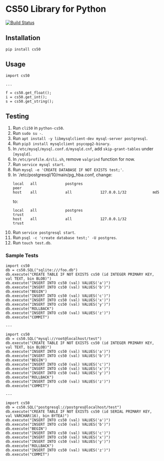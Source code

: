 # CS50 Library for Python

[![Build Status](https://travis-ci.com/cs50/python-cs50.svg?branch=master)](https://travis-ci.org/cs50/python-cs50)

## Installation

```
pip install cs50
```

## Usage

```
import cs50

...

f = cs50.get_float();
i = cs50.get_int();
s = cs50.get_string();
```

## Testing

1. Run `cli50` in `python-cs50`.
1. Run `sudo su -`.
1. Run `apt install -y libmysqlclient-dev mysql-server postgresql`.
1. Run `pip3 install mysqlclient psycopg2-binary`.
1. In `/etc/mysql/mysql.conf.d/mysqld.cnf`, add `skip-grant-tables` under `[mysqld]`.
1. In `/etc/profile.d/cli.sh`, remove `valgrind` function for now.
1. Run `service mysql start`.
1. Run `mysql -e 'CREATE DATABASE IF NOT EXISTS test;'`.
1. In `/etc/postgresql/10/main/pg_hba.conf, change:
   ```
   local   all             postgres                                peer
   host    all             all             127.0.0.1/32            md5
   ```
   to:
   ```
   local   all             postgres                                trust
   host    all             all             127.0.0.1/32            trust
   ```
1. Run `service postgresql start`.
1. Run `psql -c 'create database test;' -U postgres`.
1. Run `touch test.db`.

### Sample Tests

```
import cs50
db = cs50.SQL("sqlite:///foo.db")
db.execute("CREATE TABLE IF NOT EXISTS cs50 (id INTEGER PRIMARY KEY, val TEXT, bin BLOB)")
db.execute("INSERT INTO cs50 (val) VALUES('a')")
db.execute("INSERT INTO cs50 (val) VALUES('b')")
db.execute("BEGIN")
db.execute("INSERT INTO cs50 (val) VALUES('c')")
db.execute("INSERT INTO cs50 (val) VALUES('x')")
db.execute("INSERT INTO cs50 (val) VALUES('y')")
db.execute("ROLLBACK")
db.execute("INSERT INTO cs50 (val) VALUES('z')")
db.execute("COMMIT")

---

import cs50
db = cs50.SQL("mysql://root@localhost/test")
db.execute("CREATE TABLE IF NOT EXISTS cs50 (id INTEGER PRIMARY KEY, val TEXT, bin BLOB)")
db.execute("INSERT INTO cs50 (val) VALUES('a')")
db.execute("INSERT INTO cs50 (val) VALUES('b')")
db.execute("BEGIN")
db.execute("INSERT INTO cs50 (val) VALUES('c')")
db.execute("INSERT INTO cs50 (val) VALUES('x')")
db.execute("INSERT INTO cs50 (val) VALUES('y')")
db.execute("ROLLBACK")
db.execute("INSERT INTO cs50 (val) VALUES('z')")
db.execute("COMMIT")

---

import cs50
db = cs50.SQL("postgresql://postgres@localhost/test")
db.execute("CREATE TABLE IF NOT EXISTS cs50 (id SERIAL PRIMARY KEY, val VARCHAR(16), bin BYTEA)")
db.execute("INSERT INTO cs50 (val) VALUES('a')")
db.execute("INSERT INTO cs50 (val) VALUES('b')")
db.execute("BEGIN")
db.execute("INSERT INTO cs50 (val) VALUES('c')")
db.execute("INSERT INTO cs50 (val) VALUES('x')")
db.execute("INSERT INTO cs50 (val) VALUES('y')")
db.execute("ROLLBACK")
db.execute("INSERT INTO cs50 (val) VALUES('z')")
db.execute("COMMIT")
```

